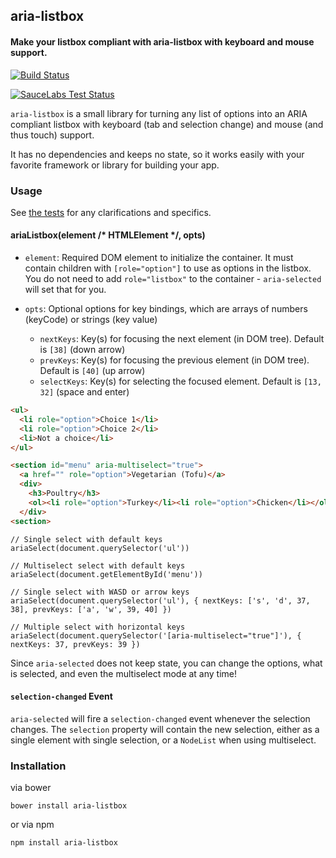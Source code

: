 ## aria-listbox

#### Make your listbox compliant with aria-listbox with keyboard and mouse support.

[![Build Status](https://secure.travis-ci.org/nathanboktae/aria-listbox.png)](http://travis-ci.org/nathanboktae/aria-listbox)

[![SauceLabs Test Status](https://saucelabs.com/browser-matrix/aria-listbox.svg)](https://saucelabs.com/u/aria-listbox)

`aria-listbox` is a small library for turning any list of options into an ARIA compliant listbox with keyboard (tab and selection change) and mouse (and thus touch) support.

It has no dependencies and keeps no state, so it works easily with your favorite framework or library for building your app.

### Usage

See [the tests](https://github.com/nathanboktae/aria-listbox/blob/master/tests/tests.js) for any clarifications and specifics.

#### ariaListbox(element /* HTMLElement */, opts)

- `element`: Required DOM element to initialize the container. It must contain children with `[role="option"]` to use as options in the listbox. You do not need to add `role="listbox"` to the container - `aria-selected` will set that for you.

- `opts`: Optional options for key bindings, which are arrays of numbers (keyCode) or strings (key value)

  - `nextKeys`: Key(s) for focusing the next element (in DOM tree). Default is `[38]` (down arrow)
  - `prevKeys`: Key(s) for focusing the previous element (in DOM tree). Default is `[40]` (up arrow)
  - `selectKeys`: Key(s) for selecting the focused element. Default is `[13, 32]` (space and enter)

```html
<ul>
  <li role="option">Choice 1</li>
  <li role="option">Choice 2</li>
  <li>Not a choice</li>
</ul>

<section id="menu" aria-multiselect="true">
  <a href="" role="option">Vegetarian (Tofu)</a>
  <div>
    <h3>Poultry</h3>
    <ol><li role="option">Turkey</li><li role="option">Chicken</li></ol>
  </div>
<section>
```

```
// Single select with default keys
ariaSelect(document.querySelector('ul'))

// Multiselect select with default keys
ariaSelect(document.getElementById('menu'))

// Single select with WASD or arrow keys
ariaSelect(document.querySelector('ul'), { nextKeys: ['s', 'd', 37, 38], prevKeys: ['a', 'w', 39, 40] })

// Multiple select with horizontal keys
ariaSelect(document.querySelector('[aria-multiselect="true"]'), { nextKeys: 37, prevKeys: 39 })
```

Since `aria-selected` does not keep state, you can change the options, what is selected, and even the multiselect mode at any time!

#### `selection-changed` Event

`aria-selected` will fire a `selection-changed` event whenever the selection changes. The `selection` property will contain the new selection, either as a single element with single selection, or a `NodeList` when using multiselect.

### Installation

via bower

```
bower install aria-listbox
```

or via npm

```
npm install aria-listbox
```
